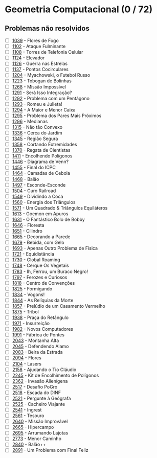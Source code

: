 # Geometria Computacional (0 / 72)

## Problemas não resolvidos
  - [ ] [1039](https://www.urionlinejudge.com.br/judge/pt/problems/view/1039) - Flores de Fogo
  - [ ] [1102](https://www.urionlinejudge.com.br/judge/pt/problems/view/1102) - Ataque Fulminante
  - [ ] [1108](https://www.urionlinejudge.com.br/judge/pt/problems/view/1108) - Torres de Telefonia Celular
  - [ ] [1124](https://www.urionlinejudge.com.br/judge/pt/problems/view/1124) - Elevador
  - [ ] [1126](https://www.urionlinejudge.com.br/judge/pt/problems/view/1126) - Guerra nas Estrelas
  - [ ] [1137](https://www.urionlinejudge.com.br/judge/pt/problems/view/1137) - Pontos Cocirculares
  - [ ] [1204](https://www.urionlinejudge.com.br/judge/pt/problems/view/1204) - Myachowski, o Futebol Russo
  - [ ] [1223](https://www.urionlinejudge.com.br/judge/pt/problems/view/1223) - Tobogan de Bolinhas
  - [ ] [1268](https://www.urionlinejudge.com.br/judge/pt/problems/view/1268) - Missão Impossível
  - [ ] [1291](https://www.urionlinejudge.com.br/judge/pt/problems/view/1291) - Será Isso Integração?
  - [ ] [1292](https://www.urionlinejudge.com.br/judge/pt/problems/view/1292) - Problema com um Pentágono
  - [ ] [1293](https://www.urionlinejudge.com.br/judge/pt/problems/view/1293) - Romeu e Julieta!
  - [ ] [1294](https://www.urionlinejudge.com.br/judge/pt/problems/view/1294) - A Maior e Menor Caixa
  - [ ] [1295](https://www.urionlinejudge.com.br/judge/pt/problems/view/1295) - Problema dos Pares Mais Próximos
  - [ ] [1296](https://www.urionlinejudge.com.br/judge/pt/problems/view/1296) - Medianas
  - [ ] [1315](https://www.urionlinejudge.com.br/judge/pt/problems/view/1315) - Não tão Convexo
  - [ ] [1336](https://www.urionlinejudge.com.br/judge/pt/problems/view/1336) - Cerca do Jardim
  - [ ] [1345](https://www.urionlinejudge.com.br/judge/pt/problems/view/1345) - Região Segura
  - [ ] [1358](https://www.urionlinejudge.com.br/judge/pt/problems/view/1358) - Cortando Extremidades
  - [ ] [1370](https://www.urionlinejudge.com.br/judge/pt/problems/view/1370) - Regata de Cientistas
  - [ ] [1411](https://www.urionlinejudge.com.br/judge/pt/problems/view/1411) - Encolhendo Polígonos
  - [ ] [1446](https://www.urionlinejudge.com.br/judge/pt/problems/view/1446) - Diagrama de Venn?
  - [ ] [1455](https://www.urionlinejudge.com.br/judge/pt/problems/view/1455) - Final do ICPC
  - [ ] [1464](https://www.urionlinejudge.com.br/judge/pt/problems/view/1464) - Camadas de Cebola
  - [ ] [1468](https://www.urionlinejudge.com.br/judge/pt/problems/view/1468) - Balão
  - [ ] [1497](https://www.urionlinejudge.com.br/judge/pt/problems/view/1497) - Esconde-Esconde
  - [ ] [1504](https://www.urionlinejudge.com.br/judge/pt/problems/view/1504) - Curo Railroad
  - [ ] [1549](https://www.urionlinejudge.com.br/judge/pt/problems/view/1549) - Dividindo a Coca
  - [ ] [1560](https://www.urionlinejudge.com.br/judge/pt/problems/view/1560) - Energia dos Triângulos
  - [ ] [1571](https://www.urionlinejudge.com.br/judge/pt/problems/view/1571) - Um Quadrado &amp; Triângulos Equiláteros
  - [ ] [1613](https://www.urionlinejudge.com.br/judge/pt/problems/view/1613) - Goemon em Apuros
  - [ ] [1631](https://www.urionlinejudge.com.br/judge/pt/problems/view/1631) - O Fantástico Bolo de Bobby
  - [ ] [1646](https://www.urionlinejudge.com.br/judge/pt/problems/view/1646) - Floresta
  - [ ] [1651](https://www.urionlinejudge.com.br/judge/pt/problems/view/1651) - Cilindro
  - [ ] [1665](https://www.urionlinejudge.com.br/judge/pt/problems/view/1665) - Decorando a Parede
  - [ ] [1679](https://www.urionlinejudge.com.br/judge/pt/problems/view/1679) - Bebida, com Gelo
  - [ ] [1693](https://www.urionlinejudge.com.br/judge/pt/problems/view/1693) - Apenas Outro Problema de Física
  - [ ] [1721](https://www.urionlinejudge.com.br/judge/pt/problems/view/1721) - Equidistância
  - [ ] [1730](https://www.urionlinejudge.com.br/judge/pt/problems/view/1730) - Global Roaming
  - [ ] [1748](https://www.urionlinejudge.com.br/judge/pt/problems/view/1748) - Cerque Os Vegetais
  - [ ] [1783](https://www.urionlinejudge.com.br/judge/pt/problems/view/1783) - Ih, Ferrou, um Buraco Negro!
  - [ ] [1797](https://www.urionlinejudge.com.br/judge/pt/problems/view/1797) - Ferozes e Curiosos
  - [ ] [1818](https://www.urionlinejudge.com.br/judge/pt/problems/view/1818) - Centro de Convenções
  - [ ] [1825](https://www.urionlinejudge.com.br/judge/pt/problems/view/1825) - Formigando
  - [ ] [1834](https://www.urionlinejudge.com.br/judge/pt/problems/view/1834) - Vogons!
  - [ ] [1844](https://www.urionlinejudge.com.br/judge/pt/problems/view/1844) - As Relíquias da Morte
  - [ ] [1857](https://www.urionlinejudge.com.br/judge/pt/problems/view/1857) - Prelúdio de um Casamento Vermelho
  - [ ] [1875](https://www.urionlinejudge.com.br/judge/pt/problems/view/1875) - Tribol
  - [ ] [1938](https://www.urionlinejudge.com.br/judge/pt/problems/view/1938) - Praça do Retângulo
  - [ ] [1971](https://www.urionlinejudge.com.br/judge/pt/problems/view/1971) - Insurreição
  - [ ] [1982](https://www.urionlinejudge.com.br/judge/pt/problems/view/1982) - Novos Computadores
  - [ ] [1991](https://www.urionlinejudge.com.br/judge/pt/problems/view/1991) - Fábrica de Pontes
  - [ ] [2043](https://www.urionlinejudge.com.br/judge/pt/problems/view/2043) - Montanha Alta
  - [ ] [2045](https://www.urionlinejudge.com.br/judge/pt/problems/view/2045) - Defendendo Alamo
  - [ ] [2083](https://www.urionlinejudge.com.br/judge/pt/problems/view/2083) - Beira da Estrada
  - [ ] [2094](https://www.urionlinejudge.com.br/judge/pt/problems/view/2094) - Flores
  - [ ] [2104](https://www.urionlinejudge.com.br/judge/pt/problems/view/2104) - Lasers
  - [ ] [2158](https://www.urionlinejudge.com.br/judge/pt/problems/view/2158) - Ajudando o Tio Cláudio
  - [ ] [2245](https://www.urionlinejudge.com.br/judge/pt/problems/view/2245) - Kit de Encolhimento de Polígonos
  - [ ] [2362](https://www.urionlinejudge.com.br/judge/pt/problems/view/2362) - Invasão Alienígena
  - [ ] [2517](https://www.urionlinejudge.com.br/judge/pt/problems/view/2517) - Desafio PoGro
  - [ ] [2518](https://www.urionlinejudge.com.br/judge/pt/problems/view/2518) - Escada do DINF
  - [ ] [2521](https://www.urionlinejudge.com.br/judge/pt/problems/view/2521) - Pergunte à Geógrafa
  - [ ] [2525](https://www.urionlinejudge.com.br/judge/pt/problems/view/2525) - Cacheiro Viajante
  - [ ] [2541](https://www.urionlinejudge.com.br/judge/pt/problems/view/2541) - Ingrest
  - [ ] [2561](https://www.urionlinejudge.com.br/judge/pt/problems/view/2561) - Tesouro
  - [ ] [2640](https://www.urionlinejudge.com.br/judge/pt/problems/view/2640) - Missão Improvável
  - [ ] [2665](https://www.urionlinejudge.com.br/judge/pt/problems/view/2665) - Hipercampo
  - [ ] [2695](https://www.urionlinejudge.com.br/judge/pt/problems/view/2695) - Arrumando Lajotas
  - [ ] [2773](https://www.urionlinejudge.com.br/judge/pt/problems/view/2773) - Menor Caminho
  - [ ] [2840](https://www.urionlinejudge.com.br/judge/pt/problems/view/2840) - Balão++
  - [ ] [2891](https://www.urionlinejudge.com.br/judge/pt/problems/view/2891) - Um Problema com Final Feliz